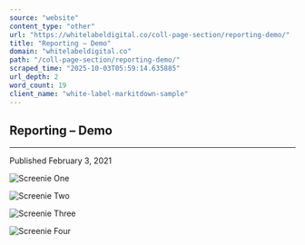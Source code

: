 ```yaml
---
source: "website"
content_type: "other"
url: "https://whitelabeldigital.co/coll-page-section/reporting-demo/"
title: "Reporting – Demo"
domain: "whitelabeldigital.co"
path: "/coll-page-section/reporting-demo/"
scraped_time: "2025-10-03T05:59:14.635885"
url_depth: 2
word_count: 19
client_name: "white-label-markitdown-sample"
---
```


## Reporting – Demo

* * *

Published February 3, 2021

![Screenie One](/wp-content/uploads/2021/02/screenie-one.jpg)

![Screenie Two](/wp-content/uploads/2021/02/screenie-two.jpg)

![Screenie Three](/wp-content/uploads/2021/02/screenie-three.jpg)

![Screenie Four](/wp-content/uploads/2021/02/screenie-four.jpg)